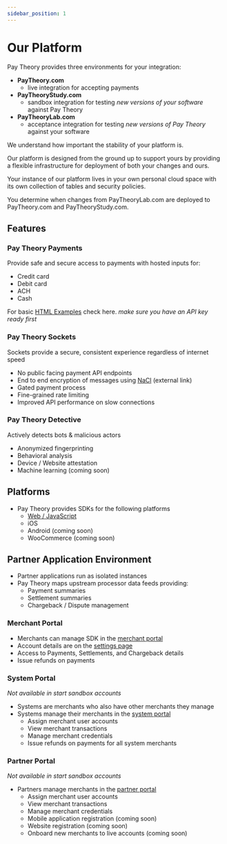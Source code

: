 ```yaml
---
sidebar_position: 1
---
```


# Our Platform

Pay Theory provides three environments for your integration:

- **PayTheory.com**
  - live integration for accepting payments
- **PayTheoryStudy.com** 
  - sandbox integration for testing _new versions of your software_ against Pay Theory
- **PayTheoryLab.com**
  - acceptance integration for testing _new versions of Pay Theory_ against your software
 
We understand how important the stability of your platform is. 

Our platform is designed from the ground up to support yours by providing a flexible infrastructure for deployment of both your changes and ours.

Your instance of our platform lives in your own personal cloud space with its own collection of tables and security policies.

You determine when changes from PayTheoryLab.com are deployed to PayTheory.com and PayTheoryStudy.com.

## Features

### Pay Theory Payments

Provide safe and secure access to payments with hosted inputs for:

- Credit card
- Debit card
- ACH
- Cash

For basic [HTML Examples](https://PARTNER_NAME.html.example.STAGE.com/index.html) check here. _make sure you have an API key ready first_


### Pay Theory Sockets

Sockets provide a secure, consistent experience regardless of internet speed

- No public facing payment API endpoints
- End to end encryption of messages using [NaCl](https://nacl.cr.yp.to/) (external link)
- Gated payment process
- Fine-grained rate limiting
- Improved API performance on slow connections


### Pay Theory Detective

Actively detects bots & malicious actors

- Anonymized fingerprinting
- Behavioral analysis
- Device / Website attestation
- Machine learning (coming soon)

## Platforms

-   Pay Theory provides SDKs for the following platforms
    -   [Web / JavaScript]((/tutorial-extras/WEB/))
    -   iOS
    -   Android (coming soon)
    -   WooCommerce (coming soon)


## Partner Application Environment

-  Partner applications run as isolated instances
-  Pay Theory maps upstream processor data feeds providing:
    - Payment summaries
    - Settlement summaries
    - Chargeback / Dispute management

### Merchant Portal
- Merchants can manage SDK in the [merchant portal](https://PARTNER_NAME.merchant.dashboard.STAGE.com)
- Account details are on the [settings page](https://PARTNER_NAME.merchant.dashboard.STAGE.com/settings)
- Access to Payments, Settlements, and Chargeback details
- Issue refunds on payments

### System Portal
_Not available in start sandbox accounts_
- Systems are merchants who also have other merchants they manage
- Systems manage their merchants in the [system portal](https://PARTNER_NAME.system.dashboard.STAGE.com)
    - Assign merchant user accounts
    - View merchant transactions
    - Manage merchant credentials
    - Issue refunds on payments for all system merchants

### Partner Portal
_Not available in start sandbox accounts_
- Partners manage merchants in the [partner portal](https://PARTNER_NAME.partner.dashboard.STAGE.com)
    - Assign merchant user accounts
    - View merchant transactions
    - Manage merchant credentials
    - Mobile application registration (coming soon)
    - Website registration (coming soon)
    - Onboard new merchants to live accounts (coming soon) 